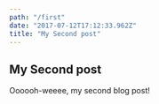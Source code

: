 ```yaml
---
path: "/first"
date: "2017-07-12T17:12:33.962Z"
title: "My Second post"
---
```


## My Second post

Oooooh-weeee, my second blog post!
